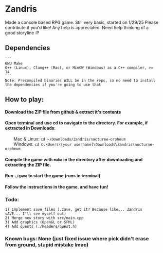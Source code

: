 # Zandris
Made a console based RPG game. Still very basic, started on 1/29/25
Please contribute if you'd like! Any help is appreciated. Need help thinking of a good storyline :P

## Dependencies  
    ```
    GNU Make  
    G++ (Linux), Clang++ (Mac), or MinGW (Windows) as a C++ compiler, >= 14
    ```
    Note: Precompiled binaries WILL be in the repo, so no need to install the dependencies if you're going to use that  
    
## How to play:
#### Download the ZIP file from github & extract it's contents
#### Open terminal and use cd to navigate to the directory. For example, if extracted in Downloads:
     Mac & Linux: ``cd ~/Downloads/Zandris/nocturne-orpheum``  
     Windows: ``cd C:\Users\[your username]\Downloads\Zandris\nocturne-orpheum``
#### Compile the game with ``make`` in the directory after downloading and extracting the ZIP file.
#### Run ``./game`` to start the game (runs in terminal)
#### Follow the instructions in the game, and have fun!

### Todo:
    1) Implement save files (.zave, get it? Because like... Zandris sAVE... I'll see myself out)
    2) Merge new story with src/main.cpp
    3) Add graphics (OpenGL or SFML)
    4) Add quests (./headers/quest.h)

### Known bugs: None (just fixed issue where pick didn't erase from ground, stupid mistake lmao)
